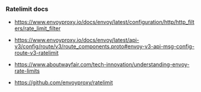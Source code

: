 ### Ratelimit docs



- https://www.envoyproxy.io/docs/envoy/latest/configuration/http/http_filters/rate_limit_filter

- https://www.envoyproxy.io/docs/envoy/latest/api-v3/config/route/v3/route_components.proto#envoy-v3-api-msg-config-route-v3-ratelimit

- https://www.aboutwayfair.com/tech-innovation/understanding-envoy-rate-limits

- https://github.com/envoyproxy/ratelimit
